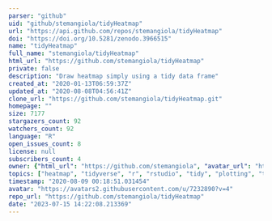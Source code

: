 ```yaml
---
parser: "github"
uid: "github/stemangiola/tidyHeatmap"
url: "https://api.github.com/repos/stemangiola/tidyHeatmap"
doi: "https://doi.org/10.5281/zenodo.3966515"
name: "tidyHeatmap"
full_name: "stemangiola/tidyHeatmap"
html_url: "https://github.com/stemangiola/tidyHeatmap"
private: false
description: "Draw heatmap simply using a tidy data frame"
created_at: "2020-01-13T06:59:37Z"
updated_at: "2020-08-08T04:56:41Z"
clone_url: "https://github.com/stemangiola/tidyHeatmap.git"
homepage: ""
size: 7177
stargazers_count: 92
watchers_count: 92
language: "R"
open_issues_count: 8
license: null
subscribers_count: 4
owner: {"html_url": "https://github.com/stemangiola", "avatar_url": "https://avatars2.githubusercontent.com/u/7232890?v=4", "login": "stemangiola", "type": "User"}
topics: ["heatmap", "tidyverse", "r", "rstudio", "tidy", "plotting", "tidy-data-frame", "graphviz", "complexheatmap", "brewer", "viridis", "scale", "mtcars", "dplyr", "custom-palette", "tidybulk", "tibble"]
timestamp: "2020-08-09 00:18:51.031454"
avatar: "https://avatars2.githubusercontent.com/u/7232890?v=4"
repo_url: "https://github.com/stemangiola/tidyHeatmap"
date: "2023-07-15 14:22:08.213369"
---
```

